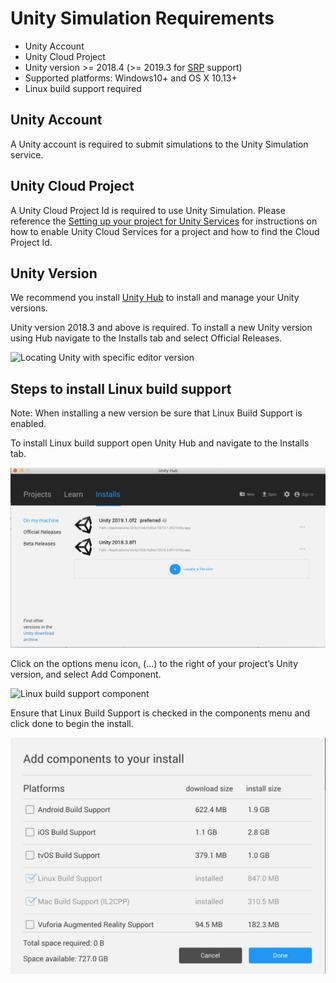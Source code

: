 # Unity Simulation Requirements
- Unity Account
- Unity Cloud Project
- Unity version >= 2018.4 (>= 2019.3 for [SRP](https://docs.unity3d.com/Manual/ScriptableRenderPipeline.html) support)
- Supported platforms: Windows10+ and OS X 10.13+
- Linux build support required

## Unity Account
A Unity account is required to submit simulations to the Unity Simulation service.

## Unity Cloud Project
A Unity Cloud Project Id is required to use Unity Simulation. Please reference the [Setting up your project for Unity Services](https://docs.unity3d.com/Manual/SettingUpProjectServices.html) for instructions on how to enable Unity Cloud Services for a project and how to find the Cloud Project Id.

## Unity Version

We recommend you install [Unity Hub](https://docs.unity3d.com/Manual/GettingStartedInstallingHub.html) to install and manage your Unity versions.

Unity version 2018.3 and above is required. To install a new Unity version using Hub navigate to the Installs tab and select Official Releases.

![Locating Unity with specific editor version](images/req-1.png "Locating a new Unity Editor version")

## Steps to install Linux build support

Note: When installing a new version be sure that Linux Build Support is enabled.

To install Linux build support open Unity Hub and navigate to the Installs tab.

![Linux build support](images/req-2.png "Linux build support")

Click on the options menu icon, (...) to the right of your project’s Unity version, and select Add Component.

![Linux build support component](images/req-3.png "Linux build support component")

Ensure that Linux Build Support is checked in the components menu and click done to begin the install.

![Linux build support fna](images/req-4.png "Linux build support component")
